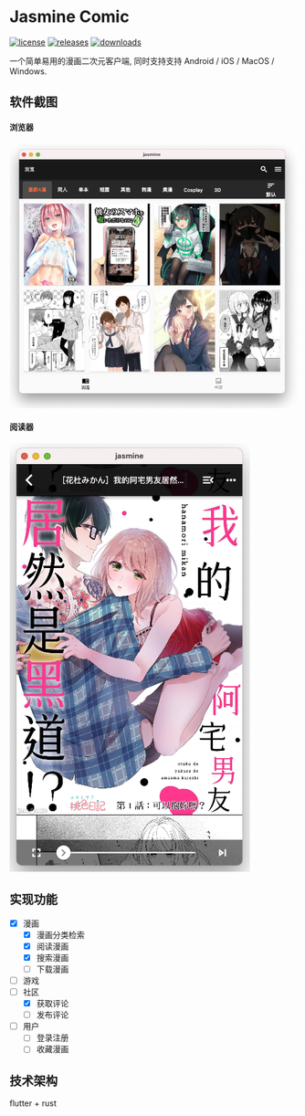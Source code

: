 Jasmine Comic
=============
[![license](https://img.shields.io/github/license/niuhuan/jasmine)](https://raw.githubusercontent.com/niuhuan/jasmine/master/LICENSE)
[![releases](https://img.shields.io/github/v/release/niuhuan/jasmine)](https://github.com/niuhuan/jasmine/releases)
[![downloads](https://img.shields.io/github/downloads/niuhuan/jasmine/total)](https://github.com/niuhuan/jasmine/releases)

一个简单易用的漫画二次元客户端, 同时支持支持 Android / iOS / MacOS / Windows.

## 软件截图

#### 浏览器

![](images/app_screen.png)

#### 阅读器

![](images/reader_screen.png)

## 实现功能

- [x] 漫画
  - [x] 漫画分类检索
  - [x] 阅读漫画
  - [x] 搜索漫画
  - [ ] 下载漫画
- [ ] 游戏
- [ ] 社区
  - [x] 获取评论
  - [ ] 发布评论
- [ ] 用户
  - [ ] 登录注册
  - [ ] 收藏漫画

## 技术架构

flutter + rust
